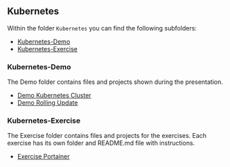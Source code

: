## Kubernetes

Within the folder `Kubernetes` you can find the following subfolders:

- [Kubernetes-Demo](Kubernetes-Demo)
- [Kubernetes-Exercise](Kubernetes-Exercise)

### Kubernetes-Demo

The Demo folder contains files and projects shown during the presentation.

- [Demo Kubernetes Cluster](Kubernetes-Demo/Demo-Kubernetes-Cluster/)
- [Demo Rolling Update](Kubernetes-Demo/Demo-RollingUpdate/)

### Kubernetes-Exercise

The Exercise folder contains files and projects for the exercises. Each exercise has its own folder and README.md file with instructions.

- [Exercise Portainer](Kubernetes-Exercise/Exercise-Portainer/)
